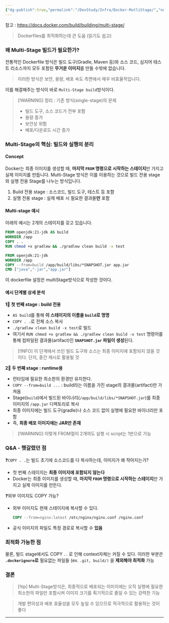 ```yaml
---
{"dg-publish":true,"permalink":"/DevStudy/Infra/Docker-MutliStage/","noteIcon":"","created":"2025-05-31T10:01:46.682+09:00","updated":"2025-07-24T00:15:10.122+09:00"}
---
```



참고 : https://docs.docker.com/build/building/multi-stage/

> Dockerfiles를 최적화하는데 큰 도움 (읽기도 쉽고)

### 왜 Multi-Stage 빌드가 필요한가?

전통적인 Dockerfile 방식은 빌드 도구(Gradle, Maven 등)와 소스 코드, 심지어 테스트 리소스까지 모두 포함된 **무거운 이미지**를 만들 수밖에 없습니다.
> 이러한 방식은 보안, 용량, 배포 속도 측면에서 매우 비효율적입니다.

이를 해결해주는 방식이 바로 `Multi-Stage build`방식이다.

> [!WARNING] 정리 : 기존 방식(single-stage)의 문제 
> - 빌드 도구, 소스 코드가 전부 포함
> - 용량 증가
> - 보안상 위험
> - 배포/다운로드 시간 증가 


### Multi-Stage의 핵심: 빌드와 실행의 분리

#### Concept
Docker는 최종 이미지를 생성할 때, **마지막 `FROM` 명령으로 시작하는 스테이지**만 가지고 실제 이미지를 만듭니다.
Multi-Stage 방식은 이를 이용하는 것으로 빌드 전용 stage와 실행 전용 Stage를 나누는 방식입니다.
1. Build 전용 stage : 소스코드, 빌드 도구, 테스트 등 포함 
2. 실행 전용 stage : 실제 배포 시 필요한 결과물**만** 포함 

#### Multi-stage 예시 
아래의 예시는 2개의 스테이지를 갖고 있습니다.
```dockerfile
FROM openjdk:21-jdk AS build
WORKDIR /app
COPY . .
RUN chmod +x gradlew && ./gradlew clean build -x test

FROM openjdk:21-jdk
WORKDIR /app
COPY --from=build /app/build/libs/*SNAPSHOT.jar app.jar
CMD ["java","-jar","app.jar"]
```
이 dockerfile 설정은 multiStage방식으로 작성한 것이다.
#### 예시 단계별 상세 분석 <br>
**1‍⃣ 첫 번째 stage : build 전용** 
- `AS build`를 통해 **이 스테이지의 이름을 `build`로 명명**
- `COPY . .`로 전체 소스 복사
- `./gradlew clean build -x test`로 빌드
- 여기서 `RUN chmod +x gradlew && ./gradlew clean build -x test` 명령어를 통해 컴파일된 결과물(artifact)인 **`SNAPSHOT.jar` 파일이 생성**된다.

> [!INFO] 이 단계에서 쓰인 빌드 도구와 소스는 최종 이미지에 포함되지 않을 것이다. 단지, 중간 캐시로 활용될 것 

**2‍⃣ 두 번째 stage : runtime용** 
- 런타임에 필요한 최소한의 환경만 유지한다.
- `COPY --from=build ...`  : build라는 이름을 가진 stage의 결과물(artifact)만 가져옴
- Stage(`build`)에서 빌드된 바이너리(`/app/build/libs/*SNAPSHOT.jar`)를 최종 이미지의 `/app.jar` 디렉토리로 복사
- 최종 이미지에는 빌드 도구(gradle)나 소스 코드 없이 실행에 필요한 바이너리만 포함
- 즉, **최종 배포 이미지에는 JAR만 존재**

> [!WARNING] 이렇게 FROM절이 2개여도 실행 시 script는 1번으로 가능

### Q&A - 헷갈렸던 점 

❓`COPY . .`는 빌드 초기에 소스코드를 다 복사하는데, 이미지가 왜 작아지는가?
- 첫 번째 스테이지는 **최종 이미지에 포함되지 않는다**
- Docker는 최종 이미지를 생성할 때, **마지막 `FROM` 명령으로 시작하는 스테이지**만 가지고 실제 이미지를 만든다.

❓외부 이미지도 COPY 가능?
- 외부 이미지도 현재 스테이지에 복사할 수 있다. 
	```dockerfile
	COPY --from=nginx:latest /etc/nginx/nginx.conf /nginx.conf
	```
- 공식 이미지의 파일도 특정 경로로 복사할 수 **있음**

### 최적화 가능한 점 
물론, 빌드 stage에서도 COPY . . 로 인해 context자체는 커질 수 있다.
이러한 부분은 **`.dockerignore`로** 필요없는 파일들 (ex. `.git, build/)` 을 **제외해야 최적화** 가능

### 결론 
>[!tip] Multi-Stage방식은, 최종적으로 배포되는 이미지에는 오직 실행에 필요한 최소한의 파일만 포함시켜 이미지 크기를 획기적으로 줄일 수 있는 강력한 기능

>개발 편의성과 배포 효율성을 모두 높일 수 있으므로 적극적으로 활용하는 것이 좋다

--- 
